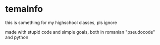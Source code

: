 # temaInfo
this is something for my highschool classes, pls ignore

made with stupid code and simple goals, both in romanian "pseudocode" and python
